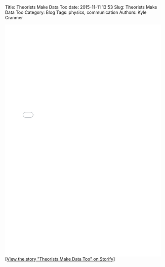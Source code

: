 Title: Theorists Make Data Too
date: 2015-11-11 13:53
Slug: Theorists Make Data Too
Category: Blog
Tags:  physics, communication
Authors: Kyle Cranmer












<div class="storify"><iframe src="//storify.com/KyleCranmer/theorists-make-data-too/embed?border=false" width="100%" height="750" frameborder="no" allowtransparency="true"></iframe><script src="//storify.com/KyleCranmer/theorists-make-data-too.js?border=false"></script><noscript>[<a href="//storify.com/KyleCranmer/theorists-make-data-too" target="_blank">View the story "Theorists Make Data Too" on Storify</a>]</noscript></div>